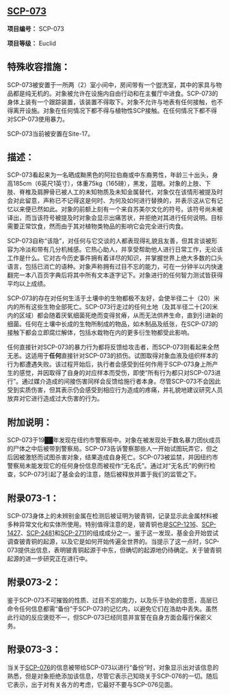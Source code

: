 ## [SCP-073](https://scp-wiki-cn.wikidot.com/scp-073)

**项目编号：** SCP-073

**项目等级：** Euclid

## **特殊收容措施：**

SCP-073被安置于一所两（2）室小间中，房间带有一个盥洗室，其中的家具与物品都是纯无机的。对象被允许在设施内自由行动和在主餐厅中进食。SCP-073的身体上装有一个跟踪装置，该装置不得取下。对象不允许与地表有任何接触，也不得离开设施。对象在任何情况下都不得与植物性SCP接触。在任何情况下都不得对SCP-073使用暴力。

SCP-073当前被安置在Site-17。

## **描述：**

SCP-073看起来为一名晒成黝黑色的阿拉伯裔或中东裔男性，年龄三十出头，身高185cm（6英尺1英寸），体重75kg（165磅），黑发，蓝眼。对象的上肢、下肢、脊椎及肩胛骨已被人工的未知物质及未知金属替代，对象仅在该情形被提及时会对此留意，声称已不记得这是何时、为何及如何进行替换的，并表示这从它有记忆以来便已然如此。对象的前额上刻有一个来自苏美尔文化的符号。该符号尚未被译出，而当该符号被提及时对象会显示出痛苦状，并拒绝对其进行任何说明。目标需要正常饮食，然而由于其对植物类物品的影响它会完全进行肉食。

SCP-073自称“该隐”，对任何与它交谈的人都表现得礼貌且友善，但其言谈被形容为冷淡和带有几分机械感。它热心助人，并享受帮助他人进行日常工作，无论该工作是什么。它对古今历史事件拥有着详尽的知识，并掌握世界上绝大多数的口头语言，包括已消亡的语种。对象声称拥有过目不忘的能力，可在一分钟半以内快速翻完一本八百页字典后将其中所有文本逐字记下。对象进行的任何智力测试皆获得平均以上成绩。

SCP-073的存在对任何生活于土壤中的生物都极不友好，会使半径二十（20）米内的所有这些生物全部死亡。SCP-073行走过的任何土地（及其半径二十[20]米内的区域）都会随着厌氧细菌死绝而变得贫瘠，从而无法供养生命，直到引进新的细菌。任何在土壤中长成的生物所制成的物品，如木制品及纸张，在SCP-073的接触下都会立即腐烂解体，包括水栽物在内的更多衍生物都受此影响。

任何直接针对SCP-073的暴力行为都将反馈给攻击者，而SCP-073则看起来全然无恙。这适用于**任何**直接针对SCP-073的损伤。试图取得对象血液及组织样本的行为都遭遇失败。该过程开始后，执行者会感受到任何作用于SCP-073身上所产生的感觉，并因取得了自身的对应样本而受伤，即使“所有行为都只对SCP-073进行”。通过媒介造成的间接伤害同样会反馈给施行者本身。尽管SCP-073不会因此受到实质伤害，但其表示仍会感受到相应行为造成的疼痛，并礼貌地建议研究人员放弃对它进行造成过大伤害的行为。

## **附加说明：**

SCP-073于19██年发现在纽约市警察局中。对象在被发现处于数名暴力团伙成员的尸体之中后被带到警察局。SCP-073告诉警察那些人一开始试图玩弄它，但之后因被激怒而试图杀害对象，结果造成自身死亡。SCP-073被监禁，并因纽约市警察局未能发现它的任何身份信息而被视作“无名氏”。通过对“无名氏”的例行检查，SCP-073引起了基金会的注意，随后被释放并置于我们的监管之下。

## **附录073-1：**

SCP-073身体上的未辨别金属在检测后被证明为铍青铜，记录显示此金属材料被多种异常文化和实体所使用。特别值得注意的是，铍青铜也是[SCP-1216](https://scp-wiki-cn.wikidot.com/scp-1216)、[SCP-1427](https://scp-wiki-cn.wikidot.com/scp-1427)、[SCP-2481](https://scp-wiki-cn.wikidot.com/scp-2481)和[SCP-2711](https://scp-wiki-cn.wikidot.com/scp-2711)的组成成分之一。鉴于这一发现，基金会开始尝试调查铍青铜的起源，以及它是如何开始传遍全世界的。当提示了这一点时，SCP-073提供出信息，表明铍青铜起源于中东，但确切的起源地仍待确定。关于铍青铜起源的进一步研究正在进行中。

## **附录073-2：**

鉴于SCP-073不可摧毁的性质、过目不忘的能力，以及乐于协助的意愿，高层已命令任何信息都需“备份”于SCP-073的记忆内，以避免它们在浩劫中丢失。虽然此行动的反应褒贬不一，但SCP-073已经同意并宣誓在自身方面会履行保密义务。

## **附录073-3：**

当关于[SCP-076](https://scp-wiki-cn.wikidot.com/scp-076)的信息被带给SCP-073以进行“备份”时，对象显示出对该信息的熟悉，但是对象拒绝添加该信息，尽管它表示己知晓关于SCP-076的一切。随后它表示，出于对有关各方的考虑，它最好不要与SCP-076见面。